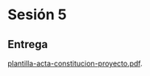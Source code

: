 # Sesión 5

## Entrega

[plantilla-acta-constitucion-proyecto.pdf](plantilla-acta-constitucion-proyecto.pdf).
